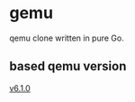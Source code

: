 # gemu

qemu clone written in pure Go.

## based qemu version

[v6.1.0](https://github.com/qemu/qemu/tree/v6.1.0)
